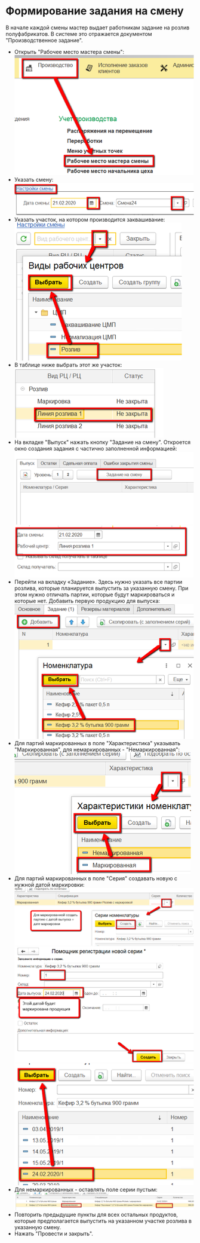 # Формирование задания на смену


В начале каждой смены мастер выдает работникам задание на розлив полуфабрикатов. В системе это отражается документом "Производственное задание".



-   Открыть "Рабочее место мастера смены":      
![](TaskForShift.assets/drex_formirovanie_zadaniya_na_smenu_2_custom.png)
-   Указать смену:  
![](TaskForShift.assets/drex_formirovanie_zadaniya_na_smenu_2_custom_2.png)
-   Указать участок, на котором производится заквашивание:  
![](TaskForShift.assets/drex_formirovanie_zadaniya_na_smenu_2_custom_3.png)
-   В таблице ниже выбрать этот же участок:  
![](TaskForShift.assets/drex_formirovanie_zadaniya_na_smenu_2_custom_4.png)
-   На вкладке "Выпуск" нажать кнопку "Задание на смену". Откроется окно создания задания с частично заполненной информацией:  
![](TaskForShift.assets/drex_formirovanie_zadaniya_na_smenu_2_custom_5.png)  
![](TaskForShift.assets/drex_formirovanie_zadaniya_na_smenu_2_custom_6.png)
-   Перейти на вкладку «Задание». Здесь нужно указать все партии розлива,
    которые планируется выпустить за указанную смену. При этом нужно отличать партии, которые будут маркироваться и которые нет. Добавить первую продукцию для выпуска:  
![](TaskForShift.assets/drex_formirovanie_zadaniya_na_smenu_2_custom_7.png)
-   Для партий маркированных в поле "Характеристика" указывать "Маркированная", для немаркированных - "Немаркированная":  
![](TaskForShift.assets/drex_formirovanie_zadaniya_na_smenu_2_custom_8.png)
-   Для партий маркированных в поле "Серия" создавать новую с нужной датой маркировки:  
![](TaskForShift.assets/drex_formirovanie_zadaniya_na_smenu_2_custom_9.png)  
![](TaskForShift.assets/drex_formirovanie_zadaniya_na_smenu_2_custom_10.png)  
![](TaskForShift.assets/drex_formirovanie_zadaniya_na_smenu_2_custom_11.png)
-   Для немаркированных - оставлять поле серии пустым:  
![](TaskForShift.assets/drex_formirovanie_zadaniya_na_smenu_2_custom_12.png)
-   Повторить предыдущие пункты для всех остальных продуктов, которые предполагается выпустить на указанном участке розлива в указанную смену.
-   Нажать "Провести и закрыть".